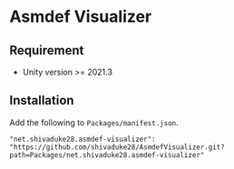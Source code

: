 ﻿# Asmdef Visualizer

## Requirement

* Unity version >= 2021.3

## Installation

Add the following to `Packages/manifest.json`.
```
"net.shivaduke28.asmdef-visualizer": "https://github.com/shivaduke28/AsmdefVisualizer.git?path=Packages/net.shivaduke28.asmdef-visualizer"
```